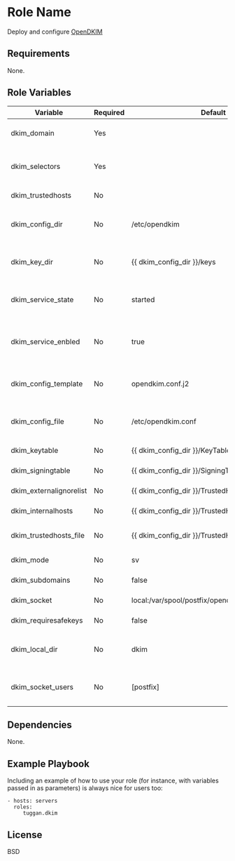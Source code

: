 Role Name
=========

Deploy and configure [OpenDKIM](http://www.opendkim.org/)

Requirements
------------

None.

Role Variables
--------------

| Variable                | Required | Default                                         | Description                                 |
| ----------------------- | -------- | ----------------------------------------------- | ------------------------------------------- |
| dkim_domain             | Yes      |                                                 | Domain to setup DKIM for                    |
| dkim_selectors          | Yes      |                                                 | Selectors for the domain. Added to DNS      |
| dkim_trustedhosts       | No       |                                                 | OpenDKIM option                             |
| dkim_config_dir         | No       | /etc/opendkim                                   | Where the OpenDKIM config directory         |
| dkim_key_dir            | No       | {{ dkim_config_dir }}/keys                      | Where the OpenDKIM keyfiles and definitions |
| dkim_service_state      | No       | started                                         | State of the OpenDKIM systemd service       |
| dkim_service_enbled     | No       | true                                            | If the OpenDKIM service should be enabled   |
| dkim_config_template    | No       | opendkim.conf.j2                                | Specifies what template to use              |
| dkim_config_file        | No       | /etc/opendkim.conf                              | Path to the OpenDKIM configuration file     |
| dkim_keytable           | No       | {{ dkim_config_dir }}/KeyTable                  | OpenDKIM option                             |
| dkim_signingtable       | No       | {{ dkim_config_dir }}/SigningTable              | OpenDKIM option                             |
| dkim_externalignorelist | No       | {{ dkim_config_dir }}/TrustedHosts              | OpenDKIM option                             |
| dkim_internalhosts      | No       | {{ dkim_config_dir }}/TrustedHosts              | OpenDKIM option                             |
| dkim_trustedhosts_file  | No       | {{ dkim_config_dir }}/TrustedHosts              | Path to TrustedHosts file                   |
| dkim_mode               | No       | sv                                              | OpenDKIM option                             |
| dkim_subdomains         | No       | false                                           | OpenDKIM option                             |
| dkim_socket             | No       | local:/var/spool/postfix/opendkim/opendkim.sock | OpenDKIM option                             |
| dkim_requiresafekeys    | No       | false                                           | OpenDKIM option                             |
| dkim_local_dir          | No       | dkim                                            | Local folder where to place DKIM txt files  |
| dkim_socket_users       | No       | [postfix]                                       | List of users to add to the opendkim group  |


Dependencies
------------

None.

Example Playbook
----------------

Including an example of how to use your role (for instance, with variables passed in as parameters) is always nice for users too:

    - hosts: servers
      roles:
         tuggan.dkim

License
-------

BSD
